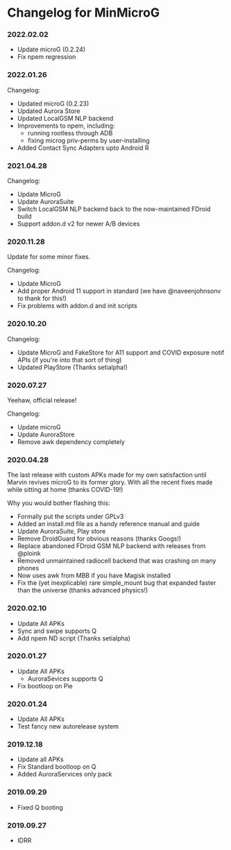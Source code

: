 # Changelog for MinMicroG

### 2022.02.02
 - Update microG (0.2.24)
 - Fix npem regression

### 2022.01.26
Changelog:
 - Updated microG (0.2.23)
 - Updated Aurora Store
 - Updated LocalGSM NLP backend
 - Improvements to npem, including:
   - running rootless through ADB
   - fixing microg priv-perms by user-installing
 - Added Contact Sync Adapters upto Android R

### 2021.04.28
Changelog:
 - Update MicroG
 - Update AuroraSuite
 - Switch LocalGSM NLP backend back to the now-maintained FDroid build
 - Support addon.d v2 for newer A/B devices

### 2020.11.28
Update for some minor fixes.

Changelog:
 - Update MicroG
 - Add proper Android 11 support in standard (we have @naveenjohnsonv to thank for this!)
 - Fix problems with addon.d and init scripts

### 2020.10.20
Changelog:
 - Update MicroG and FakeStore for A11 support and COVID exposure notif APIs (if you're into that sort of thing)
 - Updated PlayStore (Thanks setialpha!)

### 2020.07.27
Yeehaw, official release!

Changelog:
 - Update microG
 - Update AuroraStore
 - Remove awk dependency completely

### 2020.04.28
The last  release with custom APKs made for my own satisfaction until Marvin revives microG to its former glory. With all the recent fixes made while sitting at home (thanks COVID-19!)

Why you would bother flashing this:
 - Formally put the scripts under GPLv3
 - Added an install.md file as a handy reference manual and guide
 - Update AuroraSuite, Play store
 - Remove DroidGuard for obvious reasons (thanks Googs!)
 - Replace abandoned FDroid GSM NLP backend with releases from @ploink
 - Removed unmaintained radiocell backend that was crashing on many phones
 - Now uses awk from MBB if you have Magisk installed
 - Fix the (yet inexplicable) rare simple_mount bug that expanded faster than the universe (thanks advanced physics!)


### 2020.02.10
 - Update All APKs
 - Sync and swipe supports Q
 - Add npem ND script 
(Thanks setialpha)

### 2020.01.27
 - Update All APKs
   - AuroraSevices supports Q
 - Fix bootloop on Pie

### 2020.01.24
 - Update All APKs
 - Test fancy new autorelease system

### 2019.12.18
 - Update all APKs
 - Fix Standard bootloop on Q
 - Added AuroraServices only pack

### 2019.09.29
 - Fixed Q booting

### 2019.09.27
 - IDRR
 

